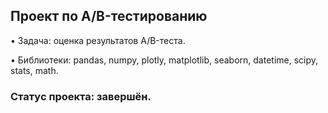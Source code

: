 ## Проект по А/B-тестированию

• Задача: оценка результатов A/B-теста.

• Библиотеки: pandas, numpy, plotly, matplotlib, seaborn, datetime, scipy, stats, math.

### Статус проекта: завершён.
